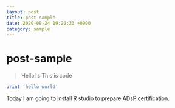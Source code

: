 ```yaml
---
layout: post
title: post-sample
date: 2020-08-24 19:20:23 +0900
category: sample
---
```

# post-sample
> Hello!
s
This is code
```ruby
print 'hello world'
```


Today I am going to install R studio to prepare ADsP certification.
